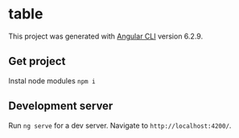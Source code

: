 # table

This project was generated with [Angular CLI](https://github.com/angular/angular-cli) version 6.2.9.
## Get project

Instal node modules `npm i`
## Development server

Run `ng serve` for a dev server. Navigate to `http://localhost:4200/`.
